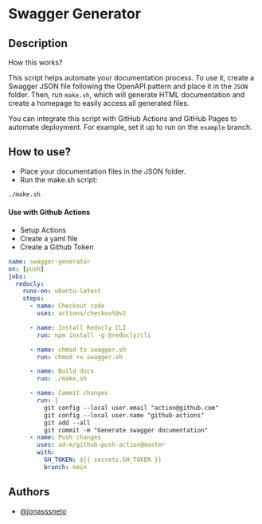 # Swagger Generator

## Description

How this works?

This script helps automate your documentation process. To use it, create a Swagger JSON file following the OpenAPI pattern and place it in the `JSON` folder. Then, run `make.sh`, which will generate HTML documentation and create a homepage to easily access all generated files.

You can integrate this script with GitHub Actions and GitHub Pages to automate deployment. For example, set it up to run on the `example` branch.

## How to use?

- Place your documentation files in the JSON folder.
- Run the make.sh script:

```sh
./make.sh
```

#### Use with Github Actions

- Setup Actions
- Create a yaml file
- Create a Github Token

```yaml
name: swagger-generator
on: [push]
jobs:
  redocly:
    runs-on: ubuntu-latest
    steps:
      - name: Checkout code
        uses: actions/checkout@v2

      - name: Install Redocly CLI
        run: npm install -g @redocly/cli

      - name: chmod to swagger.sh
        run: chmod +x swagger.sh

      - name: Build docs
        run: ./make.sh

      - name: Commit changes
        run: |
          git config --local user.email "action@github.com"
          git config --local user.name "github-actions"
          git add --all
          git commit -m "Generate swagger documentation"
      - name: Push changes
        uses: ad-m/github-push-action@master
        with:
          GH_TOKEN: ${{ secrets.GH_TOKEN }}
          branch: main
```

## Authors

- [@jonasssneto](https://www.github.com/jonasssneto)
